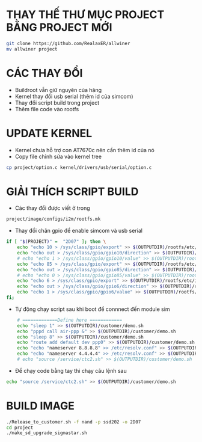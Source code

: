 # THAY THẾ THƯ MỤC PROJECT BẰNG PROJECT MỚI
```bash
git clone https://github.com/RealaxER/allwiner
mv allwiner project
```

# CÁC THAY ĐỔI 
- Buildroot vẫn giữ nguyên của hãng 
- Kernel thay đổi usb serial (thêm id của simcom)
- Thay đổi script build trong project
- Thêm file code vào rootfs

# UPDATE KERNEL
- Kernel chưa hỗ trợ con AT7670c nên cần thêm id của nó 
- Copy file chỉnh sửa vào kernel tree

```bash
cp project/option.c kernel/drivers/usb/serial/option.c
```

# GIẢI THÍCH SCRIPT BUILD 
- Các thay đổi được viết ở trong 

```bash
project/image/configs/i2m/rootfs.mk
```
- Thay đổi chân gpio để enable simcom và usb serial

```bash 
if [ "$(PROJECT)" =  "2D07" ]; then \
    echo "echo 10 > /sys/class/gpio/export" >> $(OUTPUTDIR)/rootfs/etc/init.d/rcS; \
    echo "echo out > /sys/class/gpio/gpio10/direction" >> $(OUTPUTDIR)/rootfs/etc/init.d/rcS; \
    # echo "echo 1 > /sys/class/gpio/gpio10/value" >> $(OUTPUTDIR)/rootfs/etc/init.d/rcS; \
    echo "echo 85 > /sys/class/gpio/export" >> $(OUTPUTDIR)/rootfs/etc/init.d/rcS; \
    echo "echo out > /sys/class/gpio/gpio85/direction" >> $(OUTPUTDIR)/rootfs/etc/init.d/rcS; \
    # echo "echo 0 > /sys/class/gpio/gpio85/value" >> $(OUTPUTDIR)/rootfs/etc/init.d/rcS; \
    echo "echo 6 > /sys/class/gpio/export" >> $(OUTPUTDIR)/rootfs/etc/init.d/rcS; \
    echo "echo out > /sys/class/gpio/gpio6/direction" >> $(OUTPUTDIR)/rootfs/etc/init.d/rcS; \
    echo "echo 1 > /sys/class/gpio/gpio6/value" >> $(OUTPUTDIR)/rootfs/etc/init.d/rcS; \
fi;
```

- Tự động chạy script sau khi boot để connnect đến module sim
```bash
	# =============Define here ============
	echo "sleep 1" >> $(OUTPUTDIR)/customer/demo.sh
	echo "pppd call air-ppp &" >> $(OUTPUTDIR)/customer/demo.sh
	echo "sleep 8" >> $(OUTPUTDIR)/customer/demo.sh
	echo "route add default dev ppp0" >> $(OUTPUTDIR)/customer/demo.sh
	echo "echo "nameserver 8.8.8.8" >> /etc/resolv.conf" >> $(OUTPUTDIR)/customer/demo.sh
	echo "echo "nameserver 4.4.4.4" >> /etc/resolv.conf" >> $(OUTPUTDIR)/customer/demo.sh
	# echo "source /service/ctc2.sh" >> $(OUTPUTDIR)/customer/demo.sh
```

- Để chạy code bằng tay thì chạy câu lệnh sau
```bash
echo "source /service/ctc2.sh" >> $(OUTPUTDIR)/customer/demo.sh
```


# BUILD IMAGE 
```bash
./Release_to_customer.sh -f nand -p ssd202 -o 2D07
cd project
./make_sd_upgrade_sigmastar.sh 
```
